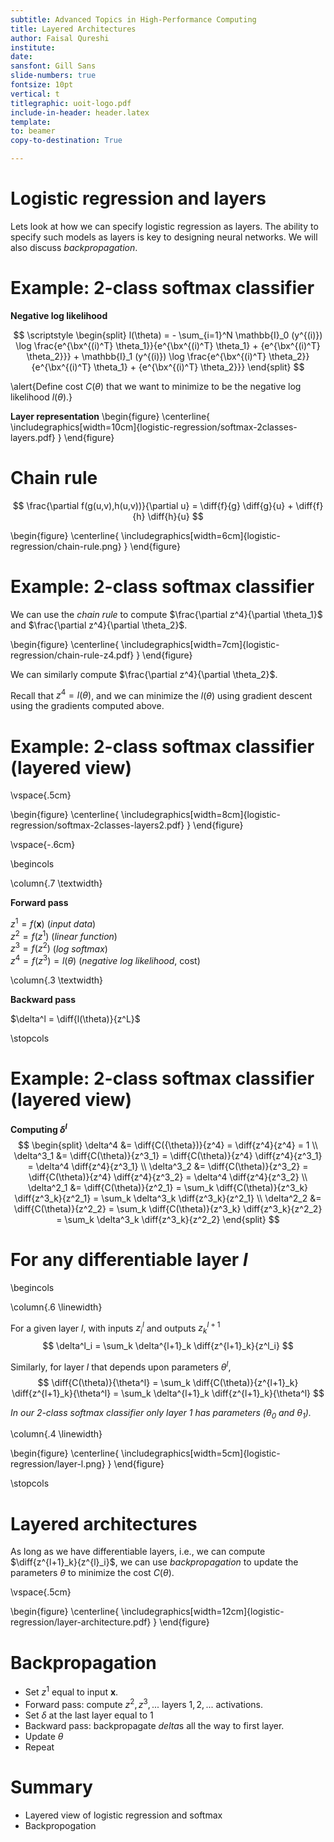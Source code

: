 ```yaml
---
subtitle: Advanced Topics in High-Performance Computing
title: Layered Architectures
author: Faisal Qureshi
institute:
date:
sansfont: Gill Sans
slide-numbers: true
fontsize: 10pt
vertical: t
titlegraphic: uoit-logo.pdf
include-in-header: header.latex
template: 
to: beamer
copy-to-destination: True

---
```


# Logistic regression and layers

Lets look at how we can specify logistic regression as layers.  The ability to specify such models as layers is key to designing neural networks.  We will also discuss *backpropagation*.

# Example: 2-class softmax classifier

**Negative log likelihood**

$$
\scriptstyle
\begin{split}
l(\theta) = - \sum_{i=1}^N \mathbb{I}_0 (y^{(i)}) \log
\frac{e^{\bx^{(i)^T} \theta_1}}{e^{\bx^{(i)^T} \theta_1} + {e^{\bx^{(i)^T} \theta_2}}}
+
\mathbb{I}_1 (y^{(i)}) \log
\frac{e^{\bx^{(i)^T} \theta_2}}{e^{\bx^{(i)^T} \theta_1} + {e^{\bx^{(i)^T} \theta_2}}}
\end{split}
$$

\alert{Define cost $C(\theta)$ that we want to minimize to be the negative log likelihood $l(\theta)$.}

**Layer representation**
\begin{figure}
\centerline{
\includegraphics[width=10cm]{logistic-regression/softmax-2classes-layers.pdf}
}
\end{figure}


# Chain rule

$$
\frac{\partial f(g(u,v),h(u,v))}{\partial u} = \diff{f}{g} \diff{g}{u} + \diff{f}{h} \diff{h}{u}
$$

\begin{figure}
\centerline{
\includegraphics[width=6cm]{logistic-regression/chain-rule.png}
}
\end{figure}

# Example: 2-class softmax classifier

We can use the *chain rule* to compute $\frac{\partial z^4}{\partial \theta_1}$ and $\frac{\partial z^4}{\partial \theta_2}$.  

\begin{figure}
\centerline{
\includegraphics[width=7cm]{logistic-regression/chain-rule-z4.pdf}
}
\end{figure}

We can similarly compute $\frac{\partial z^4}{\partial \theta_2}$.

Recall that $z^4 = l(\theta)$, and we can minimize the $l(\theta)$ using gradient descent using the gradients computed above.

# Example: 2-class softmax classifier (layered view)

\vspace{.5cm}

\begin{figure}
\centerline{
\includegraphics[width=8cm]{logistic-regression/softmax-2classes-layers2.pdf}
}
\end{figure}

\vspace{-.6cm}

\begincols

\column{.7 \textwidth}

**Forward pass**

$z^1 = f(\mathbf{x})$ (*input data*)\
$z^2 = f(z^1)$ (*linear function*)\
$z^3 = f(z^2)$ (*log softmax*)\
$z^4 = f(z^3) = l(\theta)$ (*negative log likelihood*, cost)

\column{.3 \textwidth}

**Backward pass**

$\delta^l = \diff{l(\theta)}{z^L}$

\stopcols

# Example: 2-class softmax classifier (layered view)

**Computing $\delta^l$**
$$
\begin{split}
\delta^4 &= \diff{C({\theta})}{z^4} = \diff{z^4}{z^4} = 1 \\
\delta^3_1 &= \diff{C(\theta)}{z^3_1} = \diff{C(\theta)}{z^4} \diff{z^4}{z^3_1}
= \delta^4 \diff{z^4}{z^3_1} \\
\delta^3_2 &= \diff{C(\theta)}{z^3_2} = \diff{C(\theta)}{z^4} \diff{z^4}{z^3_2}
= \delta^4 \diff{z^4}{z^3_2} \\
\delta^2_1 &= \diff{C(\theta)}{z^2_1} = \sum_k \diff{C(\theta)}{z^3_k} \diff{z^3_k}{z^2_1} = \sum_k \delta^3_k \diff{z^3_k}{z^2_1} \\
\delta^2_2 &= \diff{C(\theta)}{z^2_2} = \sum_k \diff{C(\theta)}{z^3_k} \diff{z^3_k}{z^2_2} = \sum_k \delta^3_k \diff{z^3_k}{z^2_2}
\end{split}
$$

# For any differentiable layer $l$

\begincols

\column{.6 \linewidth}

For a given layer $l$, with inputs $z_i^l$ and outputs $z_k^{l+1}$
$$
\delta^l_i = \sum_k \delta^{l+1}_k \diff{z^{l+1}_k}{z^l_i}
$$

Similarly, for layer $l$ that depends upon parameters $\theta^l$,
$$
\diff{C(\theta)}{\theta^l} = \sum_k \diff{C(\theta)}{z^{l+1}_k} \diff{z^{l+1}_k}{\theta^l} = \sum_k \delta^{l+1}_k \diff{z^{l+1}_k}{\theta^l}
$$

*In our 2-class softmax classifier only layer 1 has parameters ($\theta_0$ and $\theta_1$).*


\column{.4 \linewidth}

\begin{figure}
\centerline{
\includegraphics[width=5cm]{logistic-regression/layer-l.png}
}
\end{figure}

\stopcols

# Layered architectures

As long as we have differentiable layers, i.e., we can compute $\diff{z^{l+1}_k}{z^{l}_i}$,
we can use *backpropagation* to update the parameters $\theta$ to minimize the cost $C(\theta)$.

\vspace{.5cm}

\begin{figure}
\centerline{
\includegraphics[width=12cm]{logistic-regression/layer-architecture.pdf}
}
\end{figure}

# Backpropagation

- Set $z^1$ equal to input $\mathbf{x}$.
- Forward pass: compute $z^2, z^3, ...$ layers $1, 2, ...$ activations.
- Set $\delta$ at the last layer equal to 1
- Backward pass: backpropagate $delta$s all the way to first layer.
- Update $\theta$
- Repeat

# Summary

- Layered view of logistic regression and softmax
- Backpropogation
